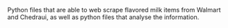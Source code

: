 Python files that are able to web scrape flavored milk items from Walmart and Chedraui, as well as python files that analyse the information.
